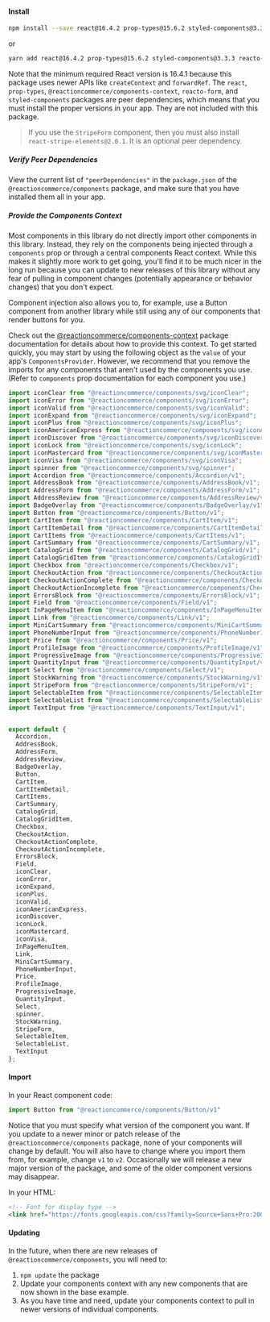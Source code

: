 #### Install

```bash
npm install --save react@16.4.2 prop-types@15.6.2 styled-components@3.3.3 reacto-form@0.0.2 @reactioncommerce/components-context@1.0.0 @reactioncommerce/components
```

or

```bash
yarn add react@16.4.2 prop-types@15.6.2 styled-components@3.3.3 reacto-form@0.0.2 @reactioncommerce/components-context@1.0.0 @reactioncommerce/components
```

Note that the minimum required React version is 16.4.1 because this package uses newer APIs like `createContext` and `forwardRef`. The `react`, `prop-types`, `@reactioncommerce/components-context`, `reacto-form`, and `styled-components` packages are peer dependencies, which means that you must install the proper versions in your app. They are not included with this package.

> If you use the `StripeForm` component, then you must also install `react-stripe-elements@2.0.1`. It is an optional peer dependency.

##### Verify Peer Dependencies

View the current list of `"peerDependencies"` in the `package.json` of the `@reactioncommerce/components` package, and make sure that you have installed them all in your app.

##### Provide the Components Context

Most components in this library do not directly import other components in this library. Instead, they rely on the components being injected through a `components` prop or through a central components React context. While this makes it slightly more work to get going, you'll find it to be much nicer in the long run because you can update to new releases of this library without any fear of pulling in component changes (potentially appearance or behavior changes) that you don't expect.

Component injection also allows you to, for example, use a Button component from another library while still using any of our components that render buttons for you.

Check out the [@reactioncommerce/components-context](https://github.com/reactioncommerce/components-context) package documentation for details about how to provide this context. To get started quickly, you may start by using the following object as the `value` of your app's `ComponentsProvider`. However, we recommend that you remove the imports for any components that aren't used by the components you use. (Refer to `components` prop documentation for each component you use.)

```jsx static
import iconClear from "@reactioncommerce/components/svg/iconClear";
import iconError from "@reactioncommerce/components/svg/iconError";
import iconValid from "@reactioncommerce/components/svg/iconValid";
import iconExpand from "@reactioncommerce/components/svg/iconExpand";
import iconPlus from "@reactioncommerce/components/svg/iconPlus";
import iconAmericanExpress from "@reactioncommerce/components/svg/iconAmericanExpress";
import iconDiscover from "@reactioncommerce/components/svg/iconDiscover";
import iconLock from "@reactioncommerce/components/svg/iconLock";
import iconMastercard from "@reactioncommerce/components/svg/iconMastercard";
import iconVisa from "@reactioncommerce/components/svg/iconVisa";
import spinner from "@reactioncommerce/components/svg/spinner";
import Accordion from "@reactioncommerce/components/Accordion/v1";
import AddressBook from "@reactioncommerce/components/AddressBook/v1";
import AddressForm from "@reactioncommerce/components/AddressForm/v1";
import AddressReview from "@reactioncommerce/components/AddressReview/v1";
import BadgeOverlay from "@reactioncommerce/components/BadgeOverlay/v1";
import Button from "@reactioncommerce/components/Button/v1";
import CartItem from "@reactioncommerce/components/CartItem/v1";
import CartItemDetail from "@reactioncommerce/components/CartItemDetail/v1";
import CartItems from "@reactioncommerce/components/CartItems/v1";
import CartSummary from "@reactioncommerce/components/CartSummary/v1";
import CatalogGrid from "@reactioncommerce/components/CatalogGrid/v1";
import CatalogGridItem from "@reactioncommerce/components/CatalogGridItem/v1";
import Checkbox from "@reactioncommerce/components/Checkbox/v1";
import CheckoutAction from "@reactioncommerce/components/CheckoutAction/v1";
import CheckoutActionComplete from "@reactioncommerce/components/CheckoutActionComplete/v1";
import CheckoutActionIncomplete from "@reactioncommerce/components/CheckoutActionIncomplete/v1";
import ErrorsBlock from "@reactioncommerce/components/ErrorsBlock/v1";
import Field from "@reactioncommerce/components/Field/v1";
import InPageMenuItem from "@reactioncommerce/components/InPageMenuItem/v1";
import Link from "@reactioncommerce/components/Link/v1";
import MiniCartSummary from "@reactioncommerce/components/MiniCartSummary/v1";
import PhoneNumberInput from "@reactioncommerce/components/PhoneNumberInput/v1";
import Price from "@reactioncommerce/components/Price/v1";
import ProfileImage from "@reactioncommerce/components/ProfileImage/v1";
import ProgressiveImage from "@reactioncommerce/components/ProgressiveImage/v1";
import QuantityInput from "@reactioncommerce/components/QuantityInput/v1";
import Select from "@reactioncommerce/components/Select/v1";
import StockWarning from "@reactioncommerce/components/StockWarning/v1";
import StripeForm from "@reactioncommerce/components/StripeForm/v1";
import SelectableItem from "@reactioncommerce/components/SelectableItem/v1";
import SelectableList from "@reactioncommerce/components/SelectableList/v1";
import TextInput from "@reactioncommerce/components/TextInput/v1";


export default {
  Accordion,
  AddressBook,
  AddressForm,
  AddressReview,
  BadgeOverlay,
  Button,
  CartItem,
  CartItemDetail,
  CartItems,
  CartSummary,
  CatalogGrid,
  CatalogGridItem,
  Checkbox,
  CheckoutAction,
  CheckoutActionComplete,
  CheckoutActionIncomplete,
  ErrorsBlock,
  Field,
  iconClear,
  iconError,
  iconExpand,
  iconPlus,
  iconValid,
  iconAmericanExpress,
  iconDiscover,
  iconLock,
  iconMastercard,
  iconVisa,
  InPageMenuItem,
  Link,
  MiniCartSummary,
  PhoneNumberInput,
  Price,
  ProfileImage,
  ProgressiveImage,
  QuantityInput,
  Select,
  spinner,
  StockWarning,
  StripeForm,
  SelectableItem,
  SelectableList,
  TextInput
};
```

#### Import

In your React component code:

```js static
import Button from "@reactioncommerce/components/Button/v1"
```

Notice that you must specify what version of the component you want. If you update to a newer minor or patch release of the `@reactioncommerce/components` package, none of your components will change by default. You will also have to change where you import them from, for example, change `v1` to `v2`. Occasionally we will release a new major version of the package, and some of the older component versions may disappear.

In your HTML:

```html
<!-- Font for display type -->
<link href="https://fonts.googleapis.com/css?family=Source+Sans+Pro:200,400,600,700" rel="stylesheet">
```

#### Updating

In the future, when there are new releases of `@reactioncommerce/components`, you will need to:

1. `npm update` the package
2. Update your components context with any new components that are now shown in the base example.
3. As you have time and need, update your components context to pull in newer versions of individual components.
